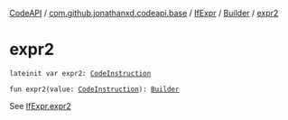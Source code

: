 [CodeAPI](../../../index.md) / [com.github.jonathanxd.codeapi.base](../../index.md) / [IfExpr](../index.md) / [Builder](index.md) / [expr2](.)

# expr2

`lateinit var expr2: `[`CodeInstruction`](../../../com.github.jonathanxd.codeapi/-code-instruction.md)

`fun expr2(value: `[`CodeInstruction`](../../../com.github.jonathanxd.codeapi/-code-instruction.md)`): `[`Builder`](index.md)

See [IfExpr.expr2](../expr2.md)

